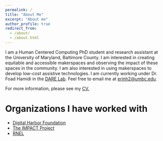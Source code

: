 ```yaml
---
permalink: /
title: "About Me"
excerpt: "About me"
author_profile: true
redirect_from: 
  - /about/
  - /about.html
---
```


I am a Human Centered Computing PhD student and research assistant at the University of Maryland, Baltimore County. I am interested in creating equitable and accessible makerspaces and observing the impact of these spaces in the community. I am also interested in using makerspaces to develop low-cost assistive technologies. I am currently working under Dr. Foad Hamidi in the <a target="_blank" href="https://www.participatoryfutures.com/">DARE Lab</a>. Feel free to email me at <a href="mailto:erinh2@umbc.edu">erinh2@umbc.edu</a>. 

For more information, please see my <a href="https://drive.google.com/file/d/1nhhSOZKN1F-rWfIREwjBsk6LTAq1FDlA/view?usp=sharing" target="_blank">CV.</a>


Organizations I have worked with
======
<ul>
  <li><a target="_blank" href="https://www.digitalharbor.org/">Digital Harbor Foundation</a></li>
  <li><a target="_blank" href="https://idea2impact.org/">The IMPACT Project</a></li>
  <li><a target="_blank" href="http://www.rnel.pitt.edu/">RNEL</a></li>
 </ul>
